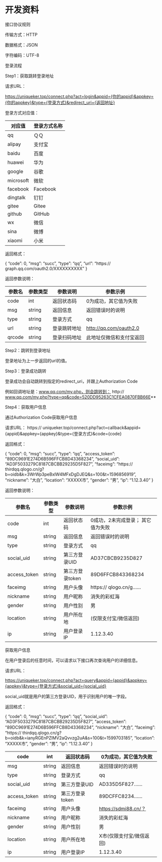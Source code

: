 # 开发资料

接口协议规则

传输方式：HTTP

数据格式：JSON

字符编码：UTF-8

登录流程

Step1：获取跳转登录地址

请求URL：

https://uniqueker.top/connect.php?act=login&appid={你的appid}&appkey={你的appkey}&type={登录方式}&redirect_uri={返回地址}

登录方式对应值：

| 对应值       | 登录方式名称   |
|-----------|----------|
| qq        | ＱＱ       |
| alipay    | 支付宝      |
| baidu     | 百度       |
| huawei    | 华为       |
| google    | 谷歌       |
| microsoft | 微软       |
| facebook  | Facebook |
| dingtalk  | 钉钉       |
| gitee     | Gitee    |
| github    | GitHub   |
| wx        | 微信       |
| sina      | 微博       |
| xiaomi    | 小米       |

返回格式：

{ “code”: 0, “msg”: “succ”, “type”: “qq”, “url”: “https:// graph.qq.com/oauth2.0/XXXXXXXXXX” }

返回参数说明：

| 参数名    | 参数类型   | 参数说明   | 参数示例                   |
|--------|--------|--------|------------------------|
| code   | int    | 返回状态码  | 0为成功，其它值为失败            |
| msg    | string | 返回信息   | 返回错误时的说明               |
| type   | string | 登录方式   | qq                     |
| url    | string | 登录跳转地址 | http://qq.com/oauth2.0 |
| qrcode | string | 登录扫码地址 | 此地址仅微信和支付宝返回           |

Step2：跳转到登录地址

登录地址为上一步返回的url的值。

Step3：登录成功跳转

登录成功会自动跳转到指定的redirect_uri，并跟上Authorization Code

例如回调地址是：www.qq.com/my.php，则会跳转到： http:// www.qq.com/my.php?type=qq&code=520DD95263C1CFEA0870FBB66E**

Step4：获取用户信息

通过Authorization Code获取用户信息

请求URL： https:// uniqueker.top/connect.php?act=callback&appid={appid}&appkey={appkey}&type={登录方式}&code={code}

返回格式：

{ “code”: 0, “msg”: “succ”, “type”: “qq”, “access_token”: “89DC9691E274D6B596FFCB8D43368234”, “social_uid”:
“AD3F5033279C8187CBCBB29235D5F827”, “faceimg”: “https://
thirdqq.qlogo.cn/g?b=oidb&k=3WrWp3peBxlW4MFxDgDJEQ&s=100&t=1596856919”, “nickname”: “大白”, “location”: “XXXXX市”,
“gender”: “男”, “ip”: “1.12.3.40” }

返回参数说明：

| 参数名          | 参数类型   | 参数说明       | 参数示例                  |
|--------------|--------|------------|-----------------------|
| code         | int    | 返回状态码      | 0成功，2未完成登录； 其它值为失败    |
| msg          | string | 返回信息       | 返回错误时的说明              |
| type         | string | 登录方式       | qq                    |
| social_uid   | string | 第三方登录UID   | AD37CBCB9235D827      |
| access_token | string | 第三方登录token | 89D6FFCB843368234     |
| faceimg      | string | 用户头像       | https:// qlogo.cn/g…… |
| nickname     | string | 用户昵称       | 消失的彩虹海                |
| gender       | string | 用户性别       | 男                     |
| location     | string | 用户所在地      | (仅限支付宝/微信返回)          |
| ip           | string | 用户登录IP     | 1.12.3.40             |

获取用户信息

在用户登录后的任意时间，可以请求以下接口再次查询用户的详细信息。

请求URL：

https://uniqueker.top/connect.php?act=query&appid={appid}&appkey={appkey}&type={登录方式}&social_uid={social_uid}

social_uid就是用户的第三方登录UID，用于识别用户的唯一字段。

返回格式：

{ “code”: 0, “msg”: “succ”, “type”: “qq”, “social_uid”: “AD3F5033279C8187CBCBB29235D5F827”, “access_token”:
“89DC9691E274D6B596FFCB8D43368234”, “nickname”: “大白”, “faceimg”: “https://
thirdqq.qlogo.cn/g?b=oidb&k=ianyRGEnPZlMV2aQvvzg2uA&s=100&t=1599703185”, “location”: “XXXXX市”, “gender”: “男”, “ip”:
“1.12.3.40” }

| code         | int    | 返回状态码      | 0为成功，其它值为失败         |
|--------------|--------|------------|---------------------|
| msg          | string | 返回信息       | 返回错误时的说明            |
| type         | string | 登录方式       | qq                  |
| social_uid   | string | 第三方登录UID   | AD335D5F827……       |
| access_token | string | 第三方登录token | 89DCFFC8234……       |
| faceimg      | string | 用户头像       | https://sdmi88.cn/？ |
| nickname     | string | 用户昵称       | 消失的彩虹海              |
| gender       | string | 用户性别       | 男                   |
| location     | string | 用户所在地      | X市(仅限支付宝/微信返回)      |
| ip           | string | 用户登录IP     | 1.12.3.40           |